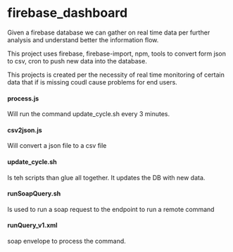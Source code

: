 # firebase_dashboard

Given a firebase database we can gather on real time data per further analysis and understand better the information flow. 

This project uses firebase, firebase-import, npm, tools to convert form json to csv, cron to push new data into the database. 

This projects is created per the necessity of real time monitoring of certain data that if is missing coudl cause problems for end users.

#### process.js 
Will run the command update_cycle.sh every 3 minutes. 

#### csv2json.js 
Will convert a json file to a csv file

#### update_cycle.sh 
Is teh scripts than glue all together. It updates the DB with new data.

#### runSoapQuery.sh 
Is used to run a soap request to the endpoint to run a remote command

#### runQuery_v1.xml
soap envelope to process the command.
